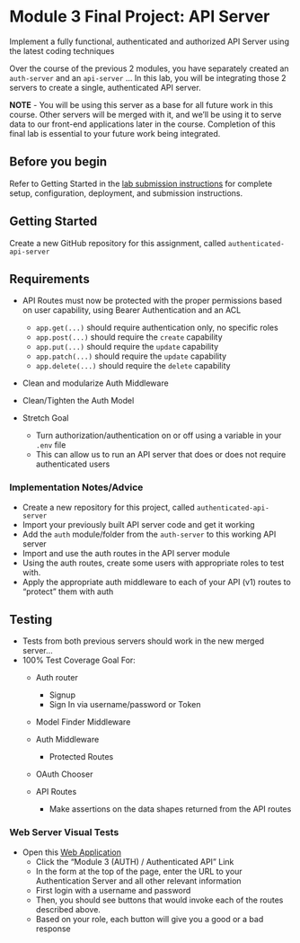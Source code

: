 # Module 3 Final Project: API Server

Implement a fully functional, authenticated and authorized API Server using the latest coding techniques

Over the course of the previous 2 modules, you have separately created an ```auth-server``` and an ```api-server``` … In this lab, you will be integrating those 2 servers to create a single, authenticated API server.

**NOTE** - You will be using this server as a base for all future work in this course. Other servers will be merged with it, and we’ll be using it to serve data to our front-end applications later in the course. Completion of this final lab is essential to your future work being integrated.

## Before you begin

Refer to Getting Started in the [lab submission instructions](https://codefellows.github.io/code-401-javascript-guide/reference/submission-instructions/labs/) for complete setup, configuration, deployment, and submission instructions.

## Getting Started

Create a new GitHub repository for this assignment, called ```authenticated-api-server```

## Requirements

- API Routes must now be protected with the proper permissions based on user capability, using Bearer Authentication and an ACL
  - ```app.get(...)``` should require authentication only, no specific roles
  - ```app.post(...)``` should require the ```create``` capability
  - ```app.put(...)``` should require the ```update``` capability
  - ```app.patch(...)``` should require the ```update``` capability
  - ```app.delete(...)``` should require the ```delete``` capability

- Clean and modularize Auth Middleware
- Clean/Tighten the Auth Model
- Stretch Goal
  - Turn authorization/authentication on or off using a variable in your ```.env``` file
  - This can allow us to run an API server that does or does not require authenticated users

### Implementation Notes/Advice

- Create a new repository for this project, called ```authenticated-api-server```
- Import your previously built API server code and get it working
- Add the ```auth``` module/folder from the ```auth-server``` to this working API server
- Import and use the auth routes in the API server module
- Using the auth routes, create some users with appropriate roles to test with.
- Apply the appropriate auth middleware to each of your API (v1) routes to “protect” them with auth

## Testing

- Tests from both previous servers should work in the new merged server…
- 100% Test Coverage Goal For:
  - Auth router
    - Signup
    - Sign In via username/password or Token

  - Model Finder Middleware
  - Auth Middleware
    - Protected Routes

  - OAuth Chooser
  - API Routes
    - Make assertions on the data shapes returned from the API routes

### Web Server Visual Tests

- Open this [Web Application](https://javascript-401.netlify.app/)
  - Click the “Module 3 (AUTH) / Authenticated API” Link
  - In the form at the top of the page, enter the URL to your Authentication Server and all other relevant information
  - First login with a username and password
  - Then, you should see buttons that would invoke each of the routes described above.
  - Based on your role, each button will give you a good or a bad response
